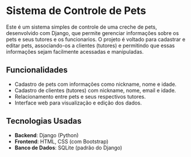 # Sistema de Controle de Pets

Este é um sistema simples de controle de uma creche de pets, desenvolvido com Django, que permite gerenciar informações sobre os pets e seus tutores e os funcionarios. O projeto é voltado para cadastrar e editar pets, associando-os a clientes (tutores) e permitindo que essas informações sejam facilmente acessadas e manipuladas.

## Funcionalidades

- Cadastro de pets com informações como nickname, nome e idade.
- Cadastro de clientes (tutores) com nickname, nome, email e idade.
- Relacionamento entre pets e seus respectivos tutores.
- Interface web para visualização e edição dos dados.

## Tecnologias Usadas

- **Backend**: Django (Python)
- **Frontend**: HTML, CSS (com Bootstrap)
- **Banco de Dados**: SQLite (padrão do Django)
